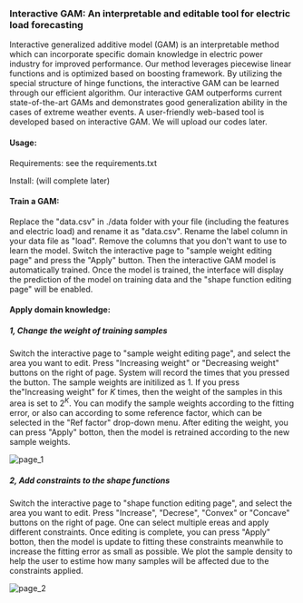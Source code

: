 ### Interactive GAM: An interpretable and editable tool for electric load forecasting

Interactive generalized additive model (GAM) is an interpretable method which can incorporate specific domain knowledge in electric power industry for improved performance. Our method leverages piecewise linear functions and is optimized based on boosting framework. By utilizing the special structure of hinge functions, the interactive GAM can be learned through our efficient algorithm. Our interactive GAM outperforms current state-of-the-art GAMs and demonstrates good generalization ability in the cases of extreme weather events. A user-friendly web-based tool is developed based on interactive GAM. We will upload our codes later.

#### Usage:

Requirements: see the requirements.txt

Install: (will complete later)



#### Train a GAM:

Replace the "data.csv" in ./data folder with your file (including the features and electric load) and rename it as "data.csv". Rename the label column in your data file as "load". Remove the columns that you don't want to use to learn the model. Switch the interactive page to "sample weight editing page" and press the "Apply" button. Then the interactive GAM model is automatically trained. Once the model is trained, the interface will display the prediction of the model on training data and the "shape function editing page" will be enabled.

#### Apply domain knowledge:

##### 1, Change the weight of training samples

Switch the interactive page to "sample weight editing page", and select the area you want to edit. Press "Increasing weight" or "Decreasing  weight" buttons on the right of page. System will record the times that you pressed the button. The sample weights are initilized as $1$. If you press the"Increasing weight" for $K$ times, then the weight of the samples in this area is set to $2^K$.  You can modify the sample weights according to the fitting error, or also can according to some reference factor, which can be selected in the "Ref factor" drop-down menu. After editing the weight, you can press "Apply" botton, then the model is retrained according to the new sample weights.

![page_1](/Users/linxiao/Documents/presentation/KDD(ADS)/page_1.png)

##### 2, Add constraints to the shape functions

Switch the interactive page to "shape function editing page", and select the area you want to edit. Press "Increase", "Decrese", "Convex" or "Concave" buttons on the right of page. One can select multiple ereas and apply different constraints. Once editing is complete, you can press "Apply" botton, then the model is update to fitting these constraints meanwhile to increase the fitting error as small as possible. We plot the sample density to help the user to estime how many samples will be affected due to the constraints applied.

![page_2](/Users/linxiao/Documents/presentation/KDD(ADS)/page_2.png)

